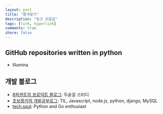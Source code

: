 ```yaml
---
layout: post
title: "즐겨찾기"
description: "링크 모음집"
tags: [link, hyperlink]
comments: true
share: false
---
```



## GitHub repositories written in python

* Illumina 


## 개발 블로그

* [8퍼센트의 프로덕트 블로그](https://8percent.github.io/): 두숟갈 스터디
* [초보몽키의 개발공부로그](https://wayhome25.github.io/): TIL, Javascript, node.js, python, django, MySQL
* [tech.ssut](https://tech.ssut.me/): Python and Go enthusiast